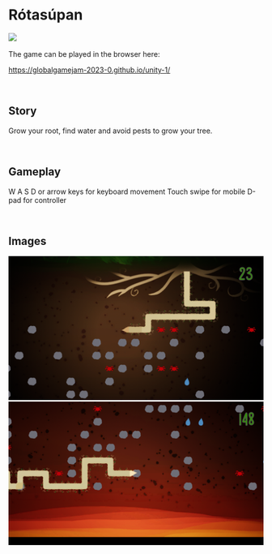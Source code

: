 # Rótasúpan

![](./doc/cover-0.png)

The game can be played in the browser here:

https://globalgamejam-2023-0.github.io/unity-1/

<br>

## Story

Grow your root, find water and avoid pests to grow your tree.

<br>

## Gameplay

W A S D or arrow keys for keyboard movement
Touch swipe for mobile
D-pad for controller

<br>

## Images

![](./doc/gamejam-image-0.png)
![](./doc/gamejam-image-1.png)
